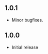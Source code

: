 <!-- https://developers.home-assistant.io/docs/add-ons/presentation#keeping-a-changelog -->

## 1.0.1

- Minor bugfixes.

## 1.0.0

- Initial release

